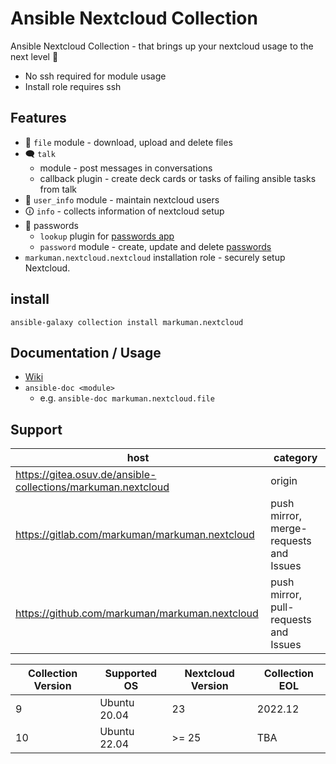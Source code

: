 # Ansible Nextcloud Collection

Ansible Nextcloud Collection - that brings up your nextcloud usage to the next level 🚀  
  * No ssh required for module usage
  * Install role requires ssh

## Features

* 💾 `file` module - download, upload and delete files
* 🗨 `talk` 
    * module - post messages in conversations
    * callback plugin - create deck cards or tasks of failing ansible tasks from talk
* 👥 `user_info` module - maintain nextcloud users
* 🛈 `info` - collects information of nextcloud setup
* 🔑 passwords
    * `lookup` plugin for [passwords app](https://apps.nextcloud.com/apps/passwords)
    * `password` module - create, update and delete [passwords](https://apps.nextcloud.com/apps/passwords)
* `markuman.nextcloud.nextcloud` installation role - securely setup Nextcloud.

## install

`ansible-galaxy collection install markuman.nextcloud`

## Documentation / Usage

* [Wiki](https://github.com/markuman/markuman.nextcloud/wiki)
* `ansible-doc <module>`
    * e.g. `ansible-doc markuman.nextcloud.file`

## Support

| **host** | **category** |
| --- | --- |
| https://gitea.osuv.de/ansible-collections/markuman.nextcloud | origin |
| https://gitlab.com/markuman/markuman.nextcloud | push mirror, merge-requests and Issues |
| https://github.com/markuman/markuman.nextcloud | push mirror, pull-requests and Issues |


| Collection Version | Supported OS | Nextcloud Version | Collection EOL |
| --- | --- | --- | --- |
| 9 | Ubuntu 20.04 | 23 | 2022.12 |
| 10 | Ubuntu 22.04 | >= 25 | TBA |